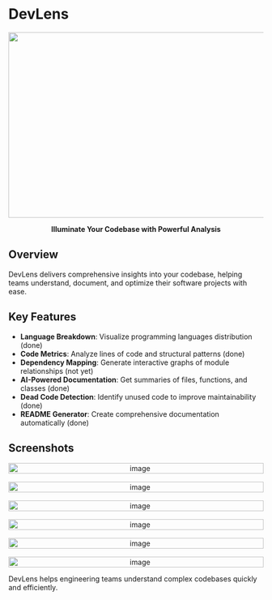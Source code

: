 # DevLens

<div align="center">
  
  <img width="1396" height="366" alt="image" src="https://github.com/user-attachments/assets/d39e940a-059e-4e3a-af9e-b14e51bfd1af" />

  **Illuminate Your Codebase with Powerful Analysis**
</div>

## Overview

DevLens delivers comprehensive insights into your codebase, helping teams understand, document, and optimize their software projects with ease.

## Key Features

- **Language Breakdown**: Visualize programming languages distribution (done)
- **Code Metrics**: Analyze lines of code and structural patterns (done)
- **Dependency Mapping**: Generate interactive graphs of module relationships (not yet)
- **AI-Powered Documentation**: Get summaries of files, functions, and classes (done)
- **Dead Code Detection**: Identify unused code to improve maintainability (done)
- **README Generator**: Create comprehensive documentation automatically (done)

## Screenshots

<div align="center" style="display: grid; grid-template-columns: repeat(auto-fit, minmax(300px, 1fr)); gap: 16px;">
  <img src="https://github.com/user-attachments/assets/8e425469-7222-4eca-b939-b6fb384315ca" alt="image" style="width: 100%; height: auto;" />
  <img src="https://github.com/user-attachments/assets/6898bbc2-56e7-4594-9656-b80073a993f1" alt="image" style="width: 100%; height: auto;" />
  <img src="https://github.com/user-attachments/assets/a40e0578-ad2d-4afb-b5cb-b5c3ca11a3b5" alt="image" style="width: 100%; height: auto;" />
  <img src="https://github.com/user-attachments/assets/90639b81-dde2-4dcd-ae88-8d1fcaac8282" alt="image" style="width: 100%; height: auto;" />
  <img src="https://github.com/user-attachments/assets/25b74930-b5f5-4047-a171-fdaa07fd5933" alt="image" style="width: 100%; height: auto;" />
  <img src="https://github.com/user-attachments/assets/641f665f-1a97-4ff2-a959-6ba5425ca4d9" alt="image" style="width: 100%; height: auto;" />
</div>


DevLens helps engineering teams understand complex codebases quickly and efficiently.
